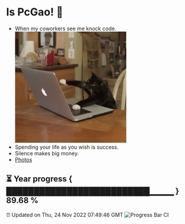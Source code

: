 # Is PcGao! 👋
* When my coworkers see me knock code.  
  <img src="https://github.com/Dream-gpc/Dream-gpc/blob/main/niko.gif" width="300px"> 
* Spending your life as you wish is success. 
* Silence makes big money. 
* [Photos](https://github.com/Dream-gpc/Dream-gpc/blob/main/memory.jpg) 



⏳ Year progress { ██████████████████████████▁▁▁▁ } 89.68 %
---
⏰ Updated on Thu, 24 Nov 2022 07:49:46 GMT
![Progress Bar CI](https://github.com/Dream-gpc/Dream-gpc/workflows/Progress%20Bar%20CI/badge.svg)
